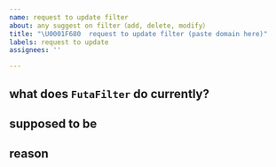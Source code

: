 ```yaml
---
name: request to update filter
about: any suggest on filter（add, delete, modify）
title: "\U0001F680  request to update filter (paste domain here)"
labels: request to update
assignees: ''

---
```


## what does `FutaFilter` do currently?
<!--- allow or block -->

## supposed to be 
<!--- add, delete, modify, update -->

## reason
<!--- Please provide a meaningful rationale and suggest attaching screenshot. -->
